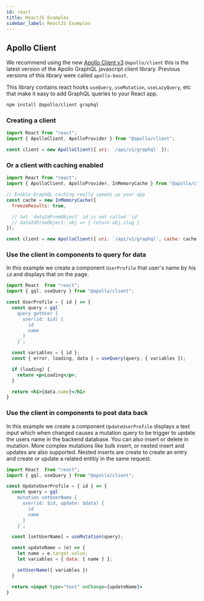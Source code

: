 ```yaml
---
id: react
title: ReactJS Examples
sidebar_label: ReactJS Examples
---
```


## Apollo Client

We recommend using the new [Apollo Client v3](https://www.apollographql.com/docs/react/v3.0-beta/) `@apollo/client` this is the latest version of the Apollo GraphQL javascript client library. Previous versions of this library were called `apollo-boost`.

This library contains react hooks `useQuery`, `useMutation`, `useLazyQuery`, etc that make it easy to add GraphQL queries to your React app.

```bash
npm install @apollo/client graphql
```

### Creating a client

```jsx title="App.js"
import React from "react";
import { ApolloClient, ApolloProvider } from "@apollo/client";

const client = new ApolloClient({ uri: `/api/v1/graphql` });
```

### Or a client with caching enabled

```jsx title="App.js"
import React from "react";
import { ApolloClient, ApolloProvider, InMemoryCache } from "@apollo/client";

// Enable GraphQL caching really speeds up your app
const cache = new InMemoryCache({
  freezeResults: true,

  // Set `dataIdFromObject` id is not called `id`
  // dataIdFromObject: obj => { return obj.slug }
});

const client = new ApolloClient({ uri: `/api/v1/graphql`, cache: cache });
```

### Use the client in components to query for data

In this example we create a component `UserProfile` that user's name by his `id` and displays that on the page.

```jsx
import React  from "react";
import { gql, useQuery } from "@apollo/client";

const UserProfile = { id } => {
  const query = gql`
    query getUser {
      user(id: $id) {
        id
        name
      }
    }`;

  const variables = { id };
  const { error, loading, data } = useQuery(query, { variables });

  if (loading) {
    return <p>Loading</p>;
  }

  return <h1>{data.name}</h1>
}

```

### Use the client in components to post data back

In this example we create a component `UpdateUserProfile` displays a text input which when changed causes a mutation query to be trigger to update the users name in the backend database. You can also insert or delete in mutation. More complex mutations like bulk insert, or nested insert and updates are also supported. Nested inserts are create to create an entry and create or update a related entitiy in the same request.

```jsx
import React  from "react";
import { gql, useQuery } from "@apollo/client";

const UpdateUserProfile = { id } => {
  const query = gql`
    mutation setUserName {
      user(id: $id, update: $data) {
        id
        name
      }
    }`;

  const [setUserName] = useMutation(query);

  const updateName = (e) => {
    let name = e.target.value;
    let variables = { data: { name } };

    setUserName({ variables })
  }

  return <input type="text" onChange={updateName}>
}

```
